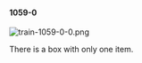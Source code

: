 #### 1059-0
![train-1059-0-0.png](https://github.com/lil-lab/nlvr/raw/master/nlvr/train/images/75/train-1059-0-0.png "train-1059-0-0.png")

There is a box with only one item.